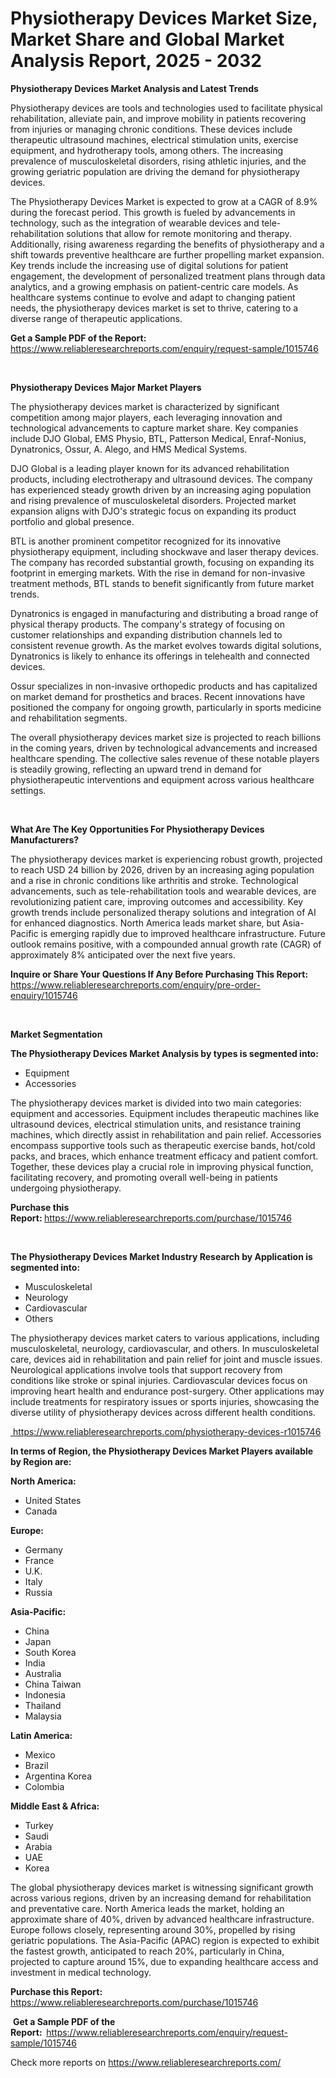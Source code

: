 <p><h1>Physiotherapy Devices Market Size, Market Share and Global Market Analysis Report, 2025 - 2032</h1></p><p><strong>Physiotherapy Devices Market Analysis and Latest Trends</strong></p>
<p><p>Physiotherapy devices are tools and technologies used to facilitate physical rehabilitation, alleviate pain, and improve mobility in patients recovering from injuries or managing chronic conditions. These devices include therapeutic ultrasound machines, electrical stimulation units, exercise equipment, and hydrotherapy tools, among others. The increasing prevalence of musculoskeletal disorders, rising athletic injuries, and the growing geriatric population are driving the demand for physiotherapy devices.</p><p>The Physiotherapy Devices Market is expected to grow at a CAGR of 8.9% during the forecast period. This growth is fueled by advancements in technology, such as the integration of wearable devices and tele-rehabilitation solutions that allow for remote monitoring and therapy. Additionally, rising awareness regarding the benefits of physiotherapy and a shift towards preventive healthcare are further propelling market expansion. Key trends include the increasing use of digital solutions for patient engagement, the development of personalized treatment plans through data analytics, and a growing emphasis on patient-centric care models. As healthcare systems continue to evolve and adapt to changing patient needs, the physiotherapy devices market is set to thrive, catering to a diverse range of therapeutic applications.</p></p>
<p><strong>Get a Sample PDF of the Report:&nbsp;</strong> <a href="https://www.reliableresearchreports.com/enquiry/request-sample/1015746?utm_campaign=2743&utm_medium=2&utm_source=Github&utm_content=ia&utm_term=04032025&utm_id=physiotherapy-devices">https://www.reliableresearchreports.com/enquiry/request-sample/1015746</a></p>
<p>&nbsp;</p>
<p><strong>Physiotherapy Devices Major Market Players</strong></p>
<p><p>The physiotherapy devices market is characterized by significant competition among major players, each leveraging innovation and technological advancements to capture market share. Key companies include DJO Global, EMS Physio, BTL, Patterson Medical, Enraf-Nonius, Dynatronics, Ossur, A. Alego, and HMS Medical Systems.</p><p>DJO Global is a leading player known for its advanced rehabilitation products, including electrotherapy and ultrasound devices. The company has experienced steady growth driven by an increasing aging population and rising prevalence of musculoskeletal disorders. Projected market expansion aligns with DJO's strategic focus on expanding its product portfolio and global presence.</p><p>BTL is another prominent competitor recognized for its innovative physiotherapy equipment, including shockwave and laser therapy devices. The company has recorded substantial growth, focusing on expanding its footprint in emerging markets. With the rise in demand for non-invasive treatment methods, BTL stands to benefit significantly from future market trends.</p><p>Dynatronics is engaged in manufacturing and distributing a broad range of physical therapy products. The company's strategy of focusing on customer relationships and expanding distribution channels led to consistent revenue growth. As the market evolves towards digital solutions, Dynatronics is likely to enhance its offerings in telehealth and connected devices.</p><p>Ossur specializes in non-invasive orthopedic products and has capitalized on market demand for prosthetics and braces. Recent innovations have positioned the company for ongoing growth, particularly in sports medicine and rehabilitation segments.</p><p>The overall physiotherapy devices market size is projected to reach billions in the coming years, driven by technological advancements and increased healthcare spending. The collective sales revenue of these notable players is steadily growing, reflecting an upward trend in demand for physiotherapeutic interventions and equipment across various healthcare settings.</p></p>
<p>&nbsp;</p>
<p><strong>What Are The Key Opportunities For Physiotherapy Devices Manufacturers?</strong></p>
<p><p>The physiotherapy devices market is experiencing robust growth, projected to reach USD 24 billion by 2026, driven by an increasing aging population and a rise in chronic conditions like arthritis and stroke. Technological advancements, such as tele-rehabilitation tools and wearable devices, are revolutionizing patient care, improving outcomes and accessibility. Key growth trends include personalized therapy solutions and integration of AI for enhanced diagnostics. North America leads market share, but Asia-Pacific is emerging rapidly due to improved healthcare infrastructure. Future outlook remains positive, with a compounded annual growth rate (CAGR) of approximately 8% anticipated over the next five years.</p></p>
<p><strong>Inquire or Share Your Questions If Any Before Purchasing This Report:</strong> <a href="https://www.reliableresearchreports.com/enquiry/pre-order-enquiry/1015746?utm_campaign=2743&utm_medium=2&utm_source=Github&utm_content=ia&utm_term=04032025&utm_id=physiotherapy-devices">https://www.reliableresearchreports.com/enquiry/pre-order-enquiry/1015746</a></p>
<p>&nbsp;</p>
<p><strong>Market Segmentation</strong></p>
<p><strong>The Physiotherapy Devices Market Analysis by types is segmented into:</strong></p>
<p><ul><li>Equipment</li><li>Accessories</li></ul></p>
<p><p>The physiotherapy devices market is divided into two main categories: equipment and accessories. Equipment includes therapeutic machines like ultrasound devices, electrical stimulation units, and resistance training machines, which directly assist in rehabilitation and pain relief. Accessories encompass supportive tools such as therapeutic exercise bands, hot/cold packs, and braces, which enhance treatment efficacy and patient comfort. Together, these devices play a crucial role in improving physical function, facilitating recovery, and promoting overall well-being in patients undergoing physiotherapy.</p></p>
<p><strong>Purchase this Report:&nbsp;</strong><a href="https://www.reliableresearchreports.com/purchase/1015746?utm_campaign=2743&utm_medium=2&utm_source=Github&utm_content=ia&utm_term=04032025&utm_id=physiotherapy-devices">https://www.reliableresearchreports.com/purchase/1015746</a></p>
<p>&nbsp;</p>
<p><strong>The Physiotherapy Devices Market Industry Research by Application is segmented into:</strong></p>
<p><ul><li>Musculoskeletal</li><li>Neurology</li><li>Cardiovascular</li><li>Others</li></ul></p>
<p><p>The physiotherapy devices market caters to various applications, including musculoskeletal, neurology, cardiovascular, and others. In musculoskeletal care, devices aid in rehabilitation and pain relief for joint and muscle issues. Neurological applications involve tools that support recovery from conditions like stroke or spinal injuries. Cardiovascular devices focus on improving heart health and endurance post-surgery. Other applications may include treatments for respiratory issues or sports injuries, showcasing the diverse utility of physiotherapy devices across different health conditions.</p></p>
<p><a href="https://www.reliableresearchreports.com/physiotherapy-devices-r1015746?utm_campaign=2743&utm_medium=2&utm_source=Github&utm_content=ia&utm_term=04032025&utm_id=physiotherapy-devices">&nbsp;https://www.reliableresearchreports.com/physiotherapy-devices-r1015746</a></p>
<p><strong>In terms of Region, the Physiotherapy Devices Market Players available by Region are:</strong></p>
<p>
    <p> <strong> North America: </strong>
        <ul>
            <li>United States</li>
            <li>Canada</li>
        </ul>
        </p> 
    <p> <strong> Europe: </strong>
        <ul>
            <li>Germany</li>
            <li>France</li>
            <li>U.K.</li>
            <li>Italy</li>
            <li>Russia</li>
        </ul>
        </p> 
    <p> <strong> Asia-Pacific: </strong>
        <ul>
            <li>China</li>
            <li>Japan</li>
            <li>South Korea</li>
            <li>India</li>
            <li>Australia</li>
            <li>China Taiwan</li>
            <li>Indonesia</li>
            <li>Thailand</li>
            <li>Malaysia</li>
        </ul>
        </p> 
    <p> <strong> Latin America: </strong>
        <ul>
            <li>Mexico</li>
            <li>Brazil</li>
            <li>Argentina Korea</li>
            <li>Colombia</li>
        </ul>
        </p> 
    <p> <strong> Middle East & Africa: </strong>
        <ul>
            <li>Turkey</li>
            <li>Saudi</li>
            <li>Arabia</li>
            <li>UAE</li>
            <li>Korea</li>
        </ul>
    </p>
    </p>
<p><p>The global physiotherapy devices market is witnessing significant growth across various regions, driven by an increasing demand for rehabilitation and preventative care. North America leads the market, holding an approximate share of 40%, driven by advanced healthcare infrastructure. Europe follows closely, representing around 30%, propelled by rising geriatric populations. The Asia-Pacific (APAC) region is expected to exhibit the fastest growth, anticipated to reach 20%, particularly in China, projected to capture around 15%, due to expanding healthcare access and investment in medical technology.</p></p>
<p><strong>Purchase this Report: </strong><a href="https://www.reliableresearchreports.com/purchase/1015746?utm_campaign=2743&utm_medium=2&utm_source=Github&utm_content=ia&utm_term=04032025&utm_id=physiotherapy-devices">https://www.reliableresearchreports.com/purchase/1015746</a></p>
<p>&nbsp;<strong>Get a Sample PDF of the Report:&nbsp;&nbsp;</strong><a href="https://www.reliableresearchreports.com/enquiry/request-sample/1015746?utm_campaign=2743&utm_medium=2&utm_source=Github&utm_content=ia&utm_term=04032025&utm_id=physiotherapy-devices">https://www.reliableresearchreports.com/enquiry/request-sample/1015746</a></p>
<p><strong></strong></p>
<p>Check more reports on <a href="https://www.reliableresearchreports.com/?utm_campaign=2743&utm_medium=2&utm_source=Github&utm_content=ia&utm_term=04032025&utm_id=physiotherapy-devices">https://www.reliableresearchreports.com/</a></p>